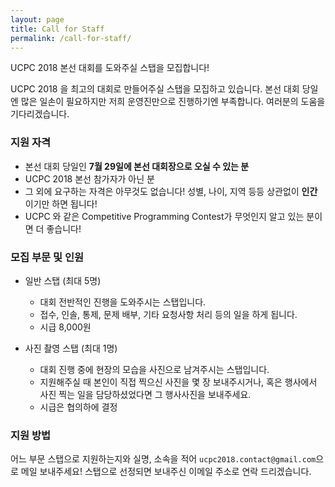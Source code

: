 ```yaml
---
layout: page
title: Call for Staff
permalink: /call-for-staff/
---
```


UCPC 2018 본선 대회를 도와주실 스탭을 모집합니다!

UCPC 2018 을 최고의 대회로 만들어주실 스탭을 모집하고 있습니다.
본선 대회 당일엔 많은 일손이 필요하지만 저희 운영진만으로 진행하기엔 부족합니다.
여러분의 도움을 기다리겠습니다.

### 지원 자격

 * 본선 대회 당일인 **7월 29일에 본선 대회장으로 오실 수 있는 분**
 * UCPC 2018 본선 참가자가 아닌 분
 * 그 외에 요구하는 자격은 아무것도 없습니다!
   성별, 나이, 지역 등등 상관없이 **인간**이기만 하면 됩니다!
 * UCPC 와 같은 Competitive Programming Contest가 무엇인지 알고 있는 분이면 더 좋습니다!

### 모집 부문 및 인원

 * 일반 스탭 (최대 5명)
   * 대회 전반적인 진행을 도와주시는 스탭입니다.
   * 접수, 인솔, 통제, 문제 배부, 기타 요청사항 처리 등의 일을 하게 됩니다.
   * 시급 8,000원

 * 사진 촬영 스탭 (최대 1명)
   * 대회 진행 중에 현장의 모습을 사진으로 남겨주시는 스탭입니다.
   * 지원해주실 때 본인이 직접 찍으신 사진을 몇 장 보내주시거나,
     혹은 행사에서 사진 찍는 일을 담당하셨었다면 그 행사사진을 보내주세요.
   * 시급은 협의하에 결정

### 지원 방법

어느 부문 스탭으로 지원하는지와 실명, 소속을 적어
`ucpc2018.contact@gmail.com`으로 메일 보내주세요!
스탭으로 선정되면 보내주신 이메일 주소로 연락 드리겠습니다.
